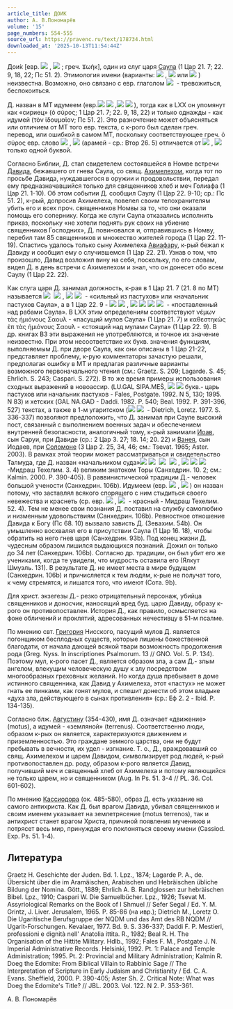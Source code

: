 ```yaml
---
article_title: ДОИК
author: А. В.Пономарёв
volume: '15'
page_numbers: 554-555
source_url: https://pravenc.ru/text/178734.html
downloaded_at: '2025-10-13T11:54:44Z'
---
```


Дои́к [евр. ![](https://pravenc.ru/char/2712331/gad/image.png) , ![](https://pravenc.ru/char/26062/dOx60EG/image.png) ; греч. Ϫωήκ], один из слуг царя [Саула](https://pravenc.ru/text/Саул.html) (1 Цар 21. 7; 22. 9, 18, 22; Пс 51. 2). Этимология имени (варианты: ![](https://pravenc.ru/char/2712331/gawd/image.png) , ![](<https://pravenc.ru/char/26062/dVx60EG /image.png>) или ![](https://pravenc.ru/char/2712331/gywd/image.png) ) неизвестна. Возможно, оно связано с евр. глаголом ![](https://pravenc.ru/char/26062/dAx60aG/image.png)  - тревожиться, беспокоиться.

Д. назван в МТ идумеем (евр.![](<https://pravenc.ru/char/2712331/ /image.png>) ![](<https://pravenc.ru/char/2712331/ ymdah/image.png>) ,![](<https://pravenc.ru/char/26062/ /image.png>) ![](<https://pravenc.ru/char/26062/ hAx60x24DOmI/image.png>) ), тогда как в LXX он упомянут как «сириец» (ὁ σύρος; 1 Цар 21. 7; 22. 9, 18, 22) и только однажды - как идумей (τὸν ἰδουμαῖον; Пс 51. 2). Это разночтение может объясняться или отличием от МТ того евр. текста, с к-рого был сделан греч. перевод, или ошибкой в самом МТ, поскольку соответствующее греч. ὁ σύρος евр. слово ![](https://pravenc.ru/char/2712331/ymrah/image.png) , ![](<https://pravenc.ru/char/26062/hAx60x24rammI /image.png>) (арамей - ср.: Втор 26. 5) отличается от ![](https://pravenc.ru/char/2712331/ymdah/image.png) , ![](https://pravenc.ru/char/26062/hAx60x24DOmI/image.png)  только одной буквой.

Согласно Библии, Д. стал свидетелем состоявшейся в Номве встречи [Давида](https://pravenc.ru/text/Давид.html), бежавшего от гнева Саула, со свящ. [Ахимелехом](https://pravenc.ru/text/Ахимелехом.html), когда тот по просьбе Давида, нуждавшегося в оружии и продовольствии, передал ему предназначавшийся только для священников хлеб и меч Голиафа (1 Цар 21. 1-10). Об этом событии Д. сообщил Саулу (1 Цар 22. 9-10; ср.: Пс 51. 2), к-рый, допросив Ахимелеха, повелел своим телохранителям убить его и всех проч. священников Номвы за то, что они оказали помощь его сопернику. Когда же слуги Саула отказались исполнить приказ, поскольку «не хотели поднять рук своих на убиение священников Господних», Д. повиновался и, отправившись в Номву, перебил там 85 священников и множество жителей города (1 Цар 22. 11-19). Спастись удалось только сыну Ахимелеха [Авиафару](https://pravenc.ru/text/Авиафару.html), к-рый бежал к Давиду и сообщил ему о случившемся (1 Цар 22. 21). Узнав о том, что произошло, Давид возложил вину на себя, поскольку, по его словам, видел Д. в день встречи с Ахимелехом и знал, что он донесет обо всем Саулу (1 Цар 22. 22).

Как слуга царя Д. занимал должность, к-рая в 1 Цар 21. 7 (21. 8 по МТ) называется 
![](https://pravenc.ru/char/2712331/x21yx5brh/image.png)  ![](https://pravenc.ru/char/2712331/ryba/image.png) , ![](<https://pravenc.ru/char/26062/x60abbIr /image.png>) ![](<https://pravenc.ru/char/26062/ hArOx7eIm/image.png>)  - «сильный из пастухов» или «начальник пастухов Саула», а в 1 Цар 22. 9 - ![](<https://pravenc.ru/char/2712331/lwavAydbx5bAlx5b /image.png>) ![](<https://pravenc.ru/char/2712331/ bxxn/image.png>) , ![](<https://pravenc.ru/char/26062/niCCAB /image.png>) ![](<https://pravenc.ru/char/26062/ x7eal /image.png>) ![](<https://pravenc.ru/char/26062/ x7eaBDx7b /image.png>) ![](<https://pravenc.ru/char/26062/ ZAx60Ul/image.png>)  - «поставленный над рабами Саула». В LXX этим определениям соответствуют νέμων τὰς ἡμιόνους Σαουλ - «пасущий мулов Саула» (1 Цар 21. 7) и καθεστηκὼς ἐπ τὰς ἡμιόνους Σαουλ - «стоящий над мулами Саула» (1 Цар 22. 9). В др. книгах ВЗ эти выражения не употребляются, и точное их значение неизвестно. При этом несоответствие их букв. значения функциям, выполняемым Д. при дворе Саула, как они описаны в 1 Цар 21-22, представляет проблему, к-рую комментаторы зачастую решали, предполагая ошибку в МТ и предлагая различные варианты возможного первоначального чтения (см.: Graetz. S. 209; Lagarde. S. 45; Ehrlich. S. 243; Caspari. S. 272). В то же время примеры использования сходных выражений в новоассир. (LU.GAL SIPA.MEŠ, ![](<https://pravenc.ru/char/26062/rab /image.png>) ![](<https://pravenc.ru/char/26062/ rAx60I, /image.png>) букв.- царь пастухов или начальник пастухов - Fales, Postgate. 1992. N 5, 130; 1995. N 83) и хетских (GAL NA.GAD - Daddi. 1982. P. 540; Beal. 1992. P. 391-396, 527) текстах, а также в 1-м угаритском (![](<https://pravenc.ru/char/26062/rb /image.png>) ![](<https://pravenc.ru/char/26062/ nqdm/image.png>)  - Dietrich, Loretz. 1977. S. 336-337) позволяют предположить, что Д. занимал при Сауле высокий пост, связанный с выполнением военных задач и обеспечением внутренней безопасности, аналогичный тому, к-рый занимали [Иоав](https://pravenc.ru/text/Иоав.html), сын Саруи, при Давиде (ср.: 2 Цар 3. 27; 18. 14; 20. 22) и [Ванея](https://pravenc.ru/text/Ванея.html), сын Иодаев, при [Соломоне](https://pravenc.ru/text/Соломоне.html) (3 Цар 2. 25, 34, 46; см.: Tsevat. 1965; Aster. 2003). В рамках этой теории может рассматриваться и свидетельство Талмуда, где Д. назван «начальником суда»![](<https://pravenc.ru/char/2712331/ /image.png>) ![](<https://pravenc.ru/char/2712331/ x40yd/image.png>)  ![](https://pravenc.ru/char/2712331/tyb/image.png)  ![](https://pravenc.ru/char/2712331/ba/image.png) , ![](<https://pravenc.ru/char/26062/x60aB /image.png>) ![](<https://pravenc.ru/char/26062/ bET /image.png>) ![](<https://pravenc.ru/char/26062/ dIn/image.png>)  -Мидраш Техелим. 3. 4) великим знатоком Торы (Санхедрин. 10. 2; см.: Kalmin. 2000. P. 390-405). В раввинистической традиции Д.- человек большой учености (Санхедрин. 106b). Идумеем (евр. ![](https://pravenc.ru/char/2712331/ymda/image.png) , ![](https://pravenc.ru/char/26062/x60x24DOmI/image.png) ) он назван потому, что заставлял всякого спорящего с ним стыдиться своего невежества и краснеть (ср. евр. ![](https://pravenc.ru/char/2712331/x21da/image.png) , ![](https://pravenc.ru/char/26062/x60ADOm/image.png)  - красный - Мидраш Техелим. 52. 4). Тем не менее свои познания Д. поставил на службу самолюбию и низменным удовольствиям (Санхедрин. 106b). Ревностное отношение Давида к Богу (Пс 68. 10) вызвало зависть Д. (Зевахим. 54b). Он умышленно восхвалял его в присутствии Саула (1 Цар 16. 18), чтобы обратить на него гнев царя (Санхедрин. 93b). Под конец жизни Д. чудесным образом лишился выдающихся познаний. Дожил он только до 34 лет (Санхедрин. 106b). Согласно др. традиции, он был убит его же учениками, когда те увидели, что мудрость оставила его (Ялкут Шмуэль. 131). В результате Д. не имеет места в мире будущем (Санхедрин. 106b) и причисляется к тем людям, к-рые не получат того, к чему стремятся, и лишатся того, что имеют (Сота. 9b).

Для христ. экзегезы Д.- резко отрицательный персонаж, убийца священников и доносчик, наносящий вред буд. царю Давиду, образу к-рого он противопоставлен. История Д., как правило, осмысляется на фоне обличений и проклятий, адресованных нечестивцу в 51-м псалме.

По мнению свт. [Григория](https://pravenc.ru/text/Григорий.html) Нисского, пасущий мулов Д. является погонщиком бесплодных существ, которые лишены божественной благодати, от начала дающей всякой твари возможность продолжения рода (Greg. Nyss. In inscriptiones Psalmorum. 13 // GNO. Vol. 5. P. 134). Поэтому мул, к-рого пасет Д., является образом зла, а сам Д.- злым ангелом, влекущим человеческую душу к злу посредством многообразных греховных желаний. Но когда душа пребывает в доме истинного священника, как Давид у Ахимелеха, этот «пастух» не может гнать ее пинками, как гонят мулов, и спешит донести об этом владыке «духа зла, действующего в сынах противления» (ср.: Еф 2. 2 - Ibid. P. 134-135).

Согласно блж. [Августину](https://pravenc.ru/text/Августину.html) (354-430), имя Д. означает «движение» (motus), а идумей - «земляной» (terrenus). Соответственно люди, образом к-рых он является, характеризуются движением и приземленностью. Это граждане земного царства, они не будут пребывать в вечности, их удел - изгнание. Т. о., Д., враждовавший со свящ. Ахимелехом и царем Давидом, символизирует род людей, к-рый противопоставлен др. роду, образом к-рого является Давид, получивший меч и священный хлеб от Ахимелеха и потому являющийся не только царем, но и священником (Aug. In Ps. 51. 3-4 // PL. 36. Col. 601-602).

По мнению [Кассиодора](https://pravenc.ru/text/Кассиодор.html) (ок. 485-580), образ Д. есть указание на самого антихриста. Как Д. был врагом Давида, убивал священников и своим именем указывает на землетрясение (motus terrenos), так и антихрист станет врагом Христа, причиной появления мучеников и потрясет весь мир, принуждая его поклоняться своему имени (Cassiod. Exp. Ps. 51. 1-4).

## Литература

Graetz H. Geschichte der Juden. Bd. 1. Lpz., 1874; Lagarde P. A., de. Übersicht über die im Aramäischen, Arabischen und Hebräischen übliche Bildung der Nomina. Gött., 1889; Ehrlich A. B. Randglossen zur hebräischen Bibel. Lpz., 1910; Caspari W. Die Samuelbücher. Lpz., 1926; Tsevat M. Assyriological Remarks on the Book of I Shmuel // Sefer Segal / Ed. Y. M. Grintz, J. Liver. Jerusalem, 1965. P. 85-86 (на ивр.); Dietrich M., Loretz O. Die Ugaritische Berufsgruppe der NQDM und das Amt des RB NQDM // Ugarit-Forschungen. Kevalaer, 1977. Bd. 9. S. 336-337; Daddi F. P. Mestieri, professioni e dignità nell' Anatolia ittita. R., 1982; Beal R. H. The Organisation of the Hittite Military. Hdlb., 1992; Fales F. M., Postgate J. N. Imperial Administrative Records. Helsinki, 1992. Pt. 1: Palace and Temple Administration; 1995. Pt. 2: Provincial and Military Administration; Kalmin R. Doeg the Edomite: From Biblical Villain to Rabbinic Sage // The Interpretation of Scripture in Early Judaism and Christianity / Ed. C. A. Evans. Sheffield, 2000. P. 390-405; Aster Sh. Z. Critical Note: What was Doeg the Edomite's Title? // JBL. 2003. Vol. 122. N 2. P. 353-361.

А. В.  Пономарёв
